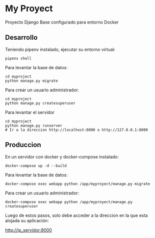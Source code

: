 # My Proyect
Proyecto Django Base configurado para entorno Docker

## Desarrollo
Teniendo pipenv instalado, ejecutar su entorno virtual:

```
pipenv shell
```

Para levantar la base de datos:

```
cd myproject
python manage.py migrate
```

Para crear un usuario administrador:

```
cd myproject
python manage.py createsuperuser
```

Para levantar el servidor

```
cd myproject
python manage.py runserver
# Ir a la direccion http://localhost:8000 o http://127.0.0.1:8000
```

## Produccion
En un servidor con docker y docker-compose instalado:

```
docker-compose up -d --build
```

Para levantar la base de datos:

```
docker-compose exec webapp python /app/myproyect/manage.py migrate 
```

Para crear un usuario administrador:

```
docker-compose exec webapp python /app/myproyect/manage.py createsuperuser
```

Luego de estos pasos, solo debe acceder a la direccion en la que esta alojada su aplicación:

[http://ip_servidor:8000](http://ip_servidor:8000)
